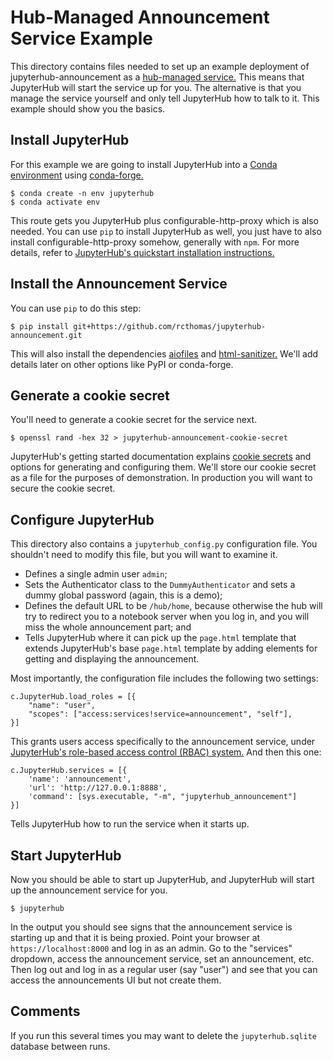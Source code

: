 # Hub-Managed Announcement Service Example

This directory contains files needed to set up an example deployment of
jupyterhub-announcement as a 
[hub-managed service.](https://jupyterhub.readthedocs.io/en/stable/reference/services.html#launching-a-hub-managed-service)
This means that JupyterHub will start the service up for you.
The alternative is that you manage the service yourself and only tell 
JupyterHub how to talk to it.
This example should show you the basics.

## Install JupyterHub

For this example we are going to install JupyterHub into a 
[Conda environment](https://docs.conda.io/en/latest/)
using 
[conda-forge.](https://conda-forge.org/)

    $ conda create -n env jupyterhub
    $ conda activate env

This route gets you JupyterHub plus configurable-http-proxy which is also needed.
You can use `pip` to install JupyterHub as well, you just have to also install
configurable-http-proxy somehow, generally with `npm`.
For more details, refer to 
[JupyterHub's quickstart installation instructions.](https://jupyterhub.readthedocs.io/en/stable/quickstart.html)

## Install the Announcement Service

You can use `pip` to do this step:

    $ pip install git+https://github.com/rcthomas/jupyterhub-announcement.git

This will also install the dependencies 
[aiofiles](https://pypi.org/project/aiofiles/) and
[html-sanitizer.](https://pypi.org/project/html-sanitizer/)
We'll add details later on other options like PyPI or conda-forge.

## Generate a cookie secret

You'll need to generate a cookie secret for the service next.

    $ openssl rand -hex 32 > jupyterhub-announcement-cookie-secret

JupyterHub's getting started documentation explains
[cookie secrets](https://jupyterhub.readthedocs.io/en/stable/getting-started/security-basics.html#cookie-secret)
and options for generating and configuring them.
We'll store our cookie secret as a file for the purposes of demonstration.
In production you will want to secure the cookie secret.

## Configure JupyterHub

This directory also contains a `jupyterhub_config.py` configuration file.
You shouldn't need to modify this file, but you will want to examine it.

* Defines a single admin user `admin`;
* Sets the Authenticator class to the `DummyAuthenticator` and sets a dummy
  global password (again, this is a demo);
* Defines the default URL to be `/hub/home`, because otherwise the hub will try
  to redirect you to a notebook server when you log in, and you will miss the
  whole announcement part; and
* Tells JupyterHub where it can pick up the `page.html` template that extends
  JupyterHub's base `page.html` template by adding elements for getting and 
  displaying the announcement.

Most importantly, the configuration file includes the following two settings:

    c.JupyterHub.load_roles = [{
        "name": "user",
        "scopes": ["access:services!service=announcement", "self"],
    }]

This grants users access specifically to the announcement service, under 
[JupyterHub's role-based access control (RBAC) system.](https://jupyterhub.readthedocs.io/en/stable/rbac/index.html)
And then this one:
    
    c.JupyterHub.services = [{
        'name': 'announcement',
        'url': 'http://127.0.0.1:8888',
        'command': [sys.executable, "-m", "jupyterhub_announcement"]
    }]

Tells JupyterHub how to run the service when it starts up.

## Start JupyterHub

Now you should be able to start up JupyterHub, and JupyterHub will start up
the announcement service for you.

    $ jupyterhub

In the output you should see signs that the announcement service is starting up
and that it is being proxied.
Point your browser at `https://localhost:8000` and log in as an admin.
Go to the "services" dropdown, access the announcement service, set an
announcement, etc.
Then log out and log in as a regular user (say "user") and see that you can 
access the announcements UI but not create them.

## Comments

If you run this several times you may want to delete the `jupyterhub.sqlite`
database between runs.
